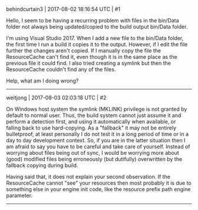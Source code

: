 behindcurtain3 | 2017-08-02 18:16:54 UTC | #1

Hello, I seem to be having a recurring problem with files in the bin/Data folder not always being updated/copied to the build output bin/Data folder.

I'm using Visual Studio 2017. When I add a new file to the bin/Data folder, the first time I run a build it copies it to the output. However, if I edit the file further the changes aren't copied. If I manually copy the file the ResourceCache can't find it, even though it is in the same place as the previous file it could find. I also tried creating a symlink but then the ResourceCache couldn't find any of the files.

Help, what am I doing wrong?

-------------------------

weitjong | 2017-08-03 02:03:18 UTC | #2

On Windows host system the symlink (MKLINK) privilege is not granted by default to normal user. Thus, the build system cannot just assume it and perform a detection first, and using it automatically when available, or falling back to use hard-copying. As a "fallback" it may not be entirely bulletproof, at least personally I do not test it in a long period of time or in a day to day development context. So, if you are in the latter situation then I am afraid to say you have to be careful and take care of yourself. Instead of worrying about files being out of sync, I would be worrying more about (good) modified files being erroneously (but dutifully) overwritten by the fallback copying during build.

Having said that, it does not explain your second observation. If the ResourceCache cannot "see" your resources then most probably it is due to something else in your engine init code, like the resource prefix path engine parameter.

-------------------------


